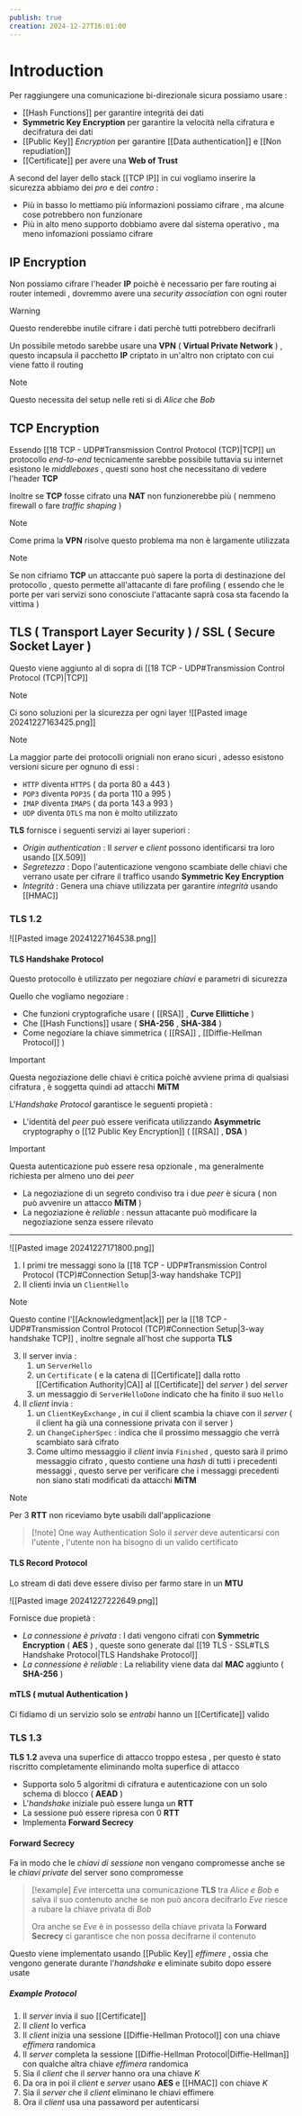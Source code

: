 ```yaml
---
publish: true
creation: 2024-12-27T16:01:00
---
```

# Introduction

Per raggiungere una comunicazione bi-direzionale sicura possiamo usare : 
+ [[Hash Functions]] per garantire integrità dei dati
+ **Symmetric Key Encryption** per garantire la velocità nella cifratura e decifratura dei dati
+ [[Public Key]] *Encryption* per garantire [[Data authentication]] e [[Non repudiation]]
+ [[Certificate]] per avere una **Web of Trust**

A second del layer dello stack [[TCP IP]] in cui vogliamo inserire la sicurezza abbiamo dei *pro* e dei *contro* : 
+ Più in basso lo mettiamo più informazioni possiamo cifrare , ma alcune cose potrebbero non funzionare 
+ Più in alto meno supporto dobbiamo avere dal sistema operativo , ma meno infomazioni possiamo cifrare 
## IP Encryption

Non possiamo cifrare l'header **IP** poichè è necessario per fare routing ai router intemedi , dovremmo avere una *security association* con ogni router 

>[!warning] 
>Questo renderebbe inutile cifrare i dati perchè tutti potrebbero decifrarli 

Un possibile metodo sarebbe usare una **VPN** ( **Virtual Private Network** ) , questo incapsula il pacchetto **IP** criptato in un'altro non criptato con cui viene fatto il routing

>[!note] 
>Questo necessita del setup nelle reti si di *Alice* che *Bob*

## TCP Encryption

Essendo [[18 TCP - UDP#Transmission Control Protocol (TCP)|TCP]] un protocollo *end-to-end* tecnicamente sarebbe possibile tuttavia su internet esistono le *middleboxes* , questi sono host che necessitano di vedere l'header **TCP**

Inoltre se **TCP** fosse cifrato una **NAT** non funzionerebbe più ( nemmeno firewall o fare *traffic shaping* ) 

>[!note] 
>Come prima la **VPN** risolve questo problema ma non è largamente utilizzata

>[!note] 
>Se non cifriamo **TCP** un attaccante può sapere la porta di destinazione del protocollo , questo permette all'attacante di fare profiling ( essendo che le porte per vari servizi sono conosciute l'attacante saprà cosa sta facendo la vittima )

## TLS ( Transport Layer Security ) / SSL ( Secure Socket Layer )

Questo viene aggiunto al di sopra di [[18 TCP - UDP#Transmission Control Protocol (TCP)|TCP]] 

>[!note] 
>Ci sono soluzioni per la sicurezza per ogni layer
>![[Pasted image 20241227163425.png]]

>[!note] 
>La maggior parte dei protocolli origniali non erano sicuri , adesso esistono versioni sicure per ognuno di essi : 
>+ `HTTP` diventa `HTTPS` ( da porta $80$ a $443$ )
>+ `POP3` diventa `POP3S` ( da porta $110$ a $995$ )
>+ `IMAP` diventa `IMAPS` ( da porta $143$ a $993$ )
>+ `UDP` diventa `DTLS` ma non è molto utilizzato

**TLS** fornisce i seguenti servizi ai layer superiori : 
+ *Origin authentication* : Il *server* e *client* possono identificarsi tra loro usando [[X.509]] 
+ *Segretezza* : Dopo l'autenticazione vengono scambiate delle chiavi che verrano usate per cifrare il traffico usando **Symmetric Key Encryption**
+ *Integrità* : Genera una chiave utilizzata per garantire *integrità* usando [[HMAC]] 
### TLS 1.2

![[Pasted image 20241227164538.png]]
#### TLS Handshake Protocol

Questo protocollo è utilizzato per negoziare *chiavi* e parametri di sicurezza 

Quello che vogliamo negoziare : 
+ Che funzioni cryptografiche usare ( [[RSA]] , **Curve Ellittiche** )
+ Che [[Hash Functions]] usare ( **SHA-256** , **SHA-384** )
+ Come negoziare la chiave simmetrica ( [[RSA]] , [[Diffie-Hellman Protocol]] )

>[!important] 
>Questa negoziazione delle chiavi è critica poichè avviene prima di qualsiasi cifratura , è soggetta quindi ad attacchi **MiTM** 

L'*Handshake Protocol* garantisce le seguenti propietà : 
+ L'identità del *peer* può essere verificata utilizzando **Asymmetric** cryptography o [[12 Public Key Encryption]] ( [[RSA]] , **DSA** ) 
>[!important] 
>Questa autenticazione può essere resa opzionale , ma generalmente richiesta per almeno uno dei *peer*
+ La negoziazione di un segreto condiviso tra i due *peer* è sicura ( non può avvenire un attacco **MiTM** )
+ La negoziazione è *reliable* : nessun attacante può modificare la negoziazione senza essere rilevato
---

![[Pasted image 20241227171800.png]]


1. I primi tre messaggi sono la [[18 TCP - UDP#Transmission Control Protocol (TCP)#Connection Setup|3-way handshake TCP]] 
2. Il clienti invia un `ClientHello` 
>[!note] 
>Questo contine l'[[Acknowledgment|ack]] per la [[18 TCP - UDP#Transmission Control Protocol (TCP)#Connection Setup|3-way handshake TCP]] , inoltre segnale all'host che supporta **TLS**
3. Il server invia : 
	1. un `ServerHello` 
	2. un `Certificate` ( e la catena di [[Certificate]] dalla rotto [[Certification Authority|CA]] al [[Certificate]] del *server* ) del *server*
	3. un messaggio di `ServerHelloDone` indicato che ha finito il suo `Hello`
4. Il *client* invia :
	1. un `ClientKeyExchange` , in cui il client scambia la chiave con il *server* ( il client ha già una connessione privata con il server ) 
	2. un `ChangeCipherSpec` : indica che il prossimo messaggio che verrà scambiato sarà cifrato
	3. Come ultimo messaggio il *client* invia `Finished` , questo sarà il primo messaggio cifrato , questo contiene una *hash* di tutti i precedenti messaggi , questo serve per verificare che i messaggi precedenti non siano stati modificati da attacchi **MiTM**

>[!note] 
>Per 3 **RTT** non riceviamo byte usabili dall'applicazione 

>[!note] One way Authentication 
>Solo il *server* deve autenticarsi con l'utente , l'utente non ha bisogno di un valido certificato 
#### TLS Record Protocol

Lo stream di dati deve essere diviso per farmo stare in un **MTU** 

![[Pasted image 20241227222649.png]]

Fornisce due propietà : 
+ *La connessione è privata* : I dati vengono cifrati con **Symmetric Encryption** ( **AES** ) , queste sono generate dal [[19 TLS - SSL#TLS Handshake Protocol|TLS Handshake Protocol]] 
+ *La connessione è reliable* : La reliability viene data dal **MAC** aggiunto ( **SHA-256** )
#### mTLS ( mutual Authentication )

Ci fidiamo di un servizio solo se *entrabi* hanno un [[Certificate]] valido 
### TLS 1.3

**TLS 1.2** aveva una superfice di attacco troppo estesa , per questo è stato riscritto completamente eliminando molta superfice di attacco 

+ Supporta solo $5$ algoritmi di cifratura e autenticazione con un solo schema di blocco ( **AEAD** )
+ L'*handshake* iniziale può essere lunga un **RTT** 
+ La sessione può essere ripresa con $0$ **RTT**
+ Implementa **Forward Secrecy**
#### Forward Secrecy 

Fa in modo che le *chiavi di sessione* non vengano compromesse anche se le *chiavi private* del server sono compromesse 

>[!example] 
>*Eve* intercetta una comunicazione **TLS** tra *Alice e Bob* e salva il suo contenuto anche se non può ancora decifrarlo 
>*Eve* riesce a rubare la chiave privata di *Bob*
>
>Ora anche se *Eve* è in possesso della chiave privata la **Forward Secrecy** ci garantisce che non possa decifrarne il contenuto 

Questo viene implementato usando [[Public Key]] *effimere* , ossia che vengono generate durante l'*handshake* e eliminate subito dopo essere usate 
##### Example Protocol
1. Il *server* invia il suo [[Certificate]] 
2. Il *client* lo verfica
3. Il *client* inizia una sessione [[Diffie-Hellman Protocol]] con una chiave *effimera* randomica
4. Il *server* completa la sessione [[Diffie-Hellman Protocol|Diffie-Hellman]] con qualche altra chiave *effimera* randomica
5. Sia il *client* che il *server* hanno ora una chiave $K$ 
6. Da ora in poi il *client* e *server* usano **AES** e [[HMAC]] con chiave $K$ 
7. Sia il *server* che il *client* eliminano le chiavi effimere
8. Ora il *client* usa una passaword per autenticarsi 
